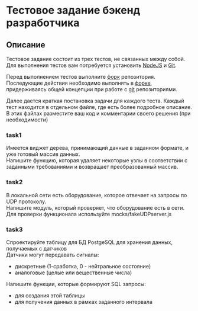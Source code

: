 # Тестовое задание бэкенд разработчика

## Описание
Тестовое задание состоит из трех тестов, не связанных между собой.  
Для выполнения тестов вам потребуется установить [NodeJS](https://nodejs.org/en) и [Git](https://git-scm.com/).  

Перед выполнением тестов выполните [форк](https://docs.github.com/ru/get-started/quickstart/fork-a-repo) репозитория.  
Последующие действия необходимо выполнять в [форке](https://docs.github.com/ru/get-started/quickstart/fork-a-repo), придерживаясь общей концепции при работе с [git](https://git-scm.com/) репозиториями.      

Далее дается краткая постановка задачи для каждого теста. 
Каждый тест находится в отдельном файле, где есть более подробное описание. 
В этих файлах разместите ваш код и комментарии своего решения (при необходимости)

### task1
Имеется виджет дерева, принимающий данные в заданном формате, и уже готовый массив данных.   
Напишите функцию, которая удаляет некоторые узлы в соответствии с заданными требованиями и возвращает преобразованный массив.        

### task2
В локальной сети есть оборудование, которое отвечает на запросы по UDP протоколу.    
Напишите модуль, который проверяет, что оборудование есть в сети.   
Для проверки функционала используйте mocks/fakeUDPserver.js

### task3
Спроектируйте таблицу для БД PostgeSQL для хранения данных, получаемых с датчиков  
Датчики могут передавать сигналы:
 - дискретные (1-сработка, 0 - нейтральное состояние)
 - аналоговые (целые или вещественные числа)

Напишите функции, которые формируют SQL запросы:
 - для создания этой таблицы
 - для получения данных в рамках заданного интервала 
  
 
 
